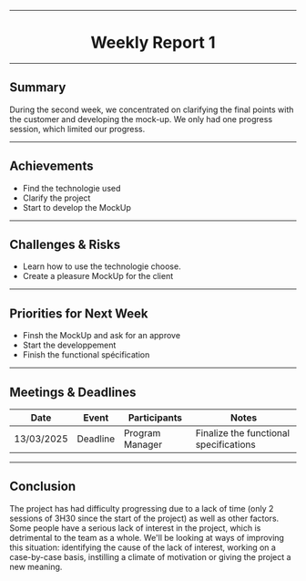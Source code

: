 
<div align="center">

---

# **Weekly Report 1** 



</div>

---

## **Summary**  

During the second week, we concentrated on clarifying the final points with the customer and developing the mock-up. We only had one progress session, which limited our progress.

---

## **Achievements**  

- Find the technologie used
- Clarify the project
- Start to develop the MockUp

---

## **Challenges & Risks**  

- Learn how to use the technologie choose.   
- Create a pleasure MockUp for the client

---

## **Priorities for Next Week**  

- Finsh the MockUp and ask for an approve
- Start the developpement
- Finish the functional spécification

---

## **Meetings & Deadlines**  

| Date       | Event     | Participants    | Notes                                  |
|------------|-----------|-----------------|----------------------------------------|
| 13/03/2025 | Deadline  | Program Manager | Finalize the functional specifications |

---

## **Conclusion**  

The project has had difficulty progressing due to a lack of time (only 2 sessions of 3H30 since the start of the project) as well as other factors. Some people have a serious lack of interest in the project, which is detrimental to the team as a whole. We'll be looking at ways of improving this situation: identifying the cause of the lack of interest, working on a case-by-case basis, instilling a climate of motivation or giving the project a new meaning.
